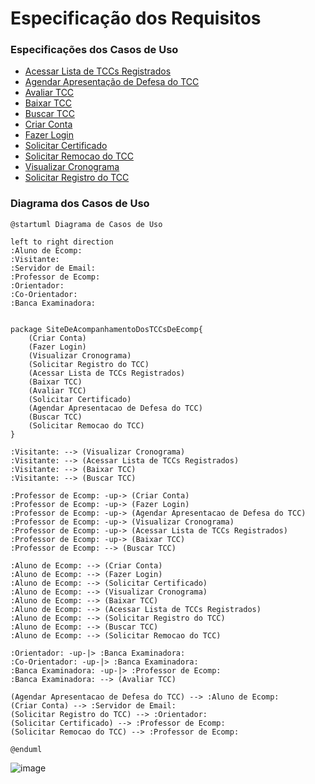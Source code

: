 # Especificação dos Requisitos

### Especificações dos Casos de Uso

- [Acessar Lista de TCCs Registrados](reqs_AcessarListaTCC.md)
- [Agendar Apresentação de Defesa do TCC](reqs_AgendarApresentacao.md)
- [Avaliar TCC](reqs_AvaliarTCC.md)
- [Baixar TCC](reqs_BaixarTCC.md)
- [Buscar TCC](reqs_BuscarTCC.md)
- [Criar Conta](reqs_CriarConta.md)
- [Fazer Login](reqs_FazerLogin.md)
- [Solicitar Certificado](reqs_SolicitarCertificado.md)
- [Solicitar Remocao do TCC](reqs_SolicitarRemocaoTCC.md)
- [Visualizar Cronograma](reqs_VisualizarCronogramaTCC.md)
- [Solicitar Registro do TCC](reqs_solicitarRegistroTCC.md)


### Diagrama dos Casos de Uso
```plantuml
@startuml Diagrama de Casos de Uso

left to right direction
:Aluno de Ecomp:
:Visitante: 
:Servidor de Email:
:Professor de Ecomp: 
:Orientador:
:Co-Orientador:
:Banca Examinadora:


package SiteDeAcompanhamentoDosTCCsDeEcomp{
    (Criar Conta) 
    (Fazer Login) 
    (Visualizar Cronograma)
    (Solicitar Registro do TCC)
    (Acessar Lista de TCCs Registrados)
    (Baixar TCC)
    (Avaliar TCC)
    (Solicitar Certificado)
    (Agendar Apresentacao de Defesa do TCC)
    (Buscar TCC)
    (Solicitar Remocao do TCC)
}

:Visitante: --> (Visualizar Cronograma)
:Visitante: --> (Acessar Lista de TCCs Registrados)
:Visitante: --> (Baixar TCC)
:Visitante: --> (Buscar TCC)

:Professor de Ecomp: -up-> (Criar Conta)
:Professor de Ecomp: -up-> (Fazer Login)
:Professor de Ecomp: -up-> (Agendar Apresentacao de Defesa do TCC)
:Professor de Ecomp: -up-> (Visualizar Cronograma)
:Professor de Ecomp: -up-> (Acessar Lista de TCCs Registrados)
:Professor de Ecomp: -up-> (Baixar TCC)
:Professor de Ecomp: --> (Buscar TCC)

:Aluno de Ecomp: --> (Criar Conta)
:Aluno de Ecomp: --> (Fazer Login)
:Aluno de Ecomp: --> (Solicitar Certificado)
:Aluno de Ecomp: --> (Visualizar Cronograma)
:Aluno de Ecomp: --> (Baixar TCC)
:Aluno de Ecomp: --> (Acessar Lista de TCCs Registrados)
:Aluno de Ecomp: --> (Solicitar Registro do TCC)
:Aluno de Ecomp: --> (Buscar TCC)
:Aluno de Ecomp: --> (Solicitar Remocao do TCC)

:Orientador: -up-|> :Banca Examinadora:
:Co-Orientador: -up-|> :Banca Examinadora:
:Banca Examinadora: -up-|> :Professor de Ecomp:
:Banca Examinadora: --> (Avaliar TCC)

(Agendar Apresentacao de Defesa do TCC) --> :Aluno de Ecomp:
(Criar Conta) --> :Servidor de Email:
(Solicitar Registro do TCC) --> :Orientador:
(Solicitar Certificado) --> :Professor de Ecomp:
(Solicitar Remocao do TCC) --> :Professor de Ecomp:

@enduml
```
![image](https://user-images.githubusercontent.com/48933397/147860433-02f27226-11b8-4ece-b75d-6568a29821c3.png)
